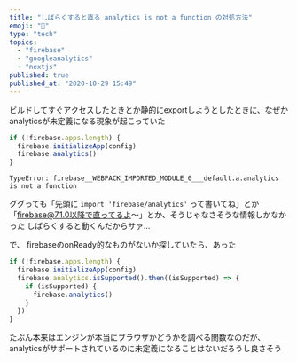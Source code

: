 ```yaml
---
title: "しばらくすると直る analytics is not a function の対処方法"
emoji: "🤗"
type: "tech"
topics:
  - "firebase"
  - "googleanalytics"
  - "nextjs"
published: true
published_at: "2020-10-29 15:49"
---
```


ビルドしてすぐアクセスしたときとか静的にexportしようとしたときに、なぜかanalyticsが未定義になる現象が起こっていた
```js
if (!firebase.apps.length) {
  firebase.initializeApp(config)
  firebase.analytics()
}
```
`TypeError: firebase__WEBPACK_IMPORTED_MODULE_0___default.a.analytics is not a function`

ググっても「先頭に `import 'firebase/analytics'` って書いてね」とか「firebase@7.1.0以降で直ってるよ〜」とか、そうじゃなさそうな情報しかなかった
しばらくすると動くんだからサァ…

で、
firebaseのonReady的なものがないか探していたら、あった

```js
if (!firebase.apps.length) {
  firebase.initializeApp(config)
  firebase.analytics.isSupported().then((isSupported) => {
    if (isSupported) {
      firebase.analytics()
    }
  })
}
```
たぶん本来はエンジンが本当にブラウザかどうかを調べる関数なのだが、
analyticsがサポートされているのに未定義になることはないだろうし良さそう